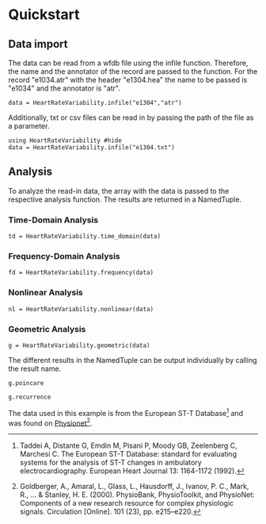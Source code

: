 # Quickstart

## Data import

The data can be read from a wfdb file using the infile function. Therefore, the name and the annotator of the record are passed to the function. For the record "e1034.atr" with the header "e1304.hea" the name to be passed is "e1034" and the annotator is "atr".

    data = HeartRateVariability.infile("e1304","atr")

Additionally, txt or csv files can be read in by passing the path of the file as a parameter.

```@example 1
using HeartRateVariability #hide
data = HeartRateVariability.infile("e1304.txt")
```

## Analysis

To analyze the read-in data, the array with the data is passed to the respective analysis function. The results are returned in a NamedTuple.

### Time-Domain Analysis

```@example 1
td = HeartRateVariability.time_domain(data)
```

### Frequency-Domain Analysis

```@example 1
fd = HeartRateVariability.frequency(data)
```

### Nonlinear Analysis

```@example 1
nl = HeartRateVariability.nonlinear(data)
```

### Geometric Analysis

```@example 1
g = HeartRateVariability.geometric(data)
```

The different results in the NamedTuple can be output individually by calling the result name.

```@example 1
g.poincare
```
```@example 1
g.recurrence
```

The data used in this example is from the European ST-T Database[^1] and was found on [Physionet](https://physionet.org/content/edb/1.0.0/)[^2].

[^1]: Taddei A, Distante G, Emdin M, Pisani P, Moody GB, Zeelenberg C, Marchesi C. The European ST-T Database: standard for evaluating systems for the analysis of ST-T changes in ambulatory electrocardiography. European Heart Journal 13: 1164-1172 (1992).
[^2]: Goldberger, A., Amaral, L., Glass, L., Hausdorff, J., Ivanov, P. C., Mark, R., ... & Stanley, H. E. (2000). PhysioBank, PhysioToolkit, and PhysioNet: Components of a new research resource for complex physiologic signals. Circulation [Online]. 101 (23), pp. e215–e220.
